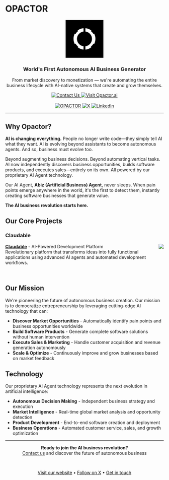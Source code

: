 # OPACTOR

<div align="center">
  <img src="./logo.png" alt="Opactor Logo" height="120">
  
  <h3>World's First Autonomous AI Business Generator</h3>
  <p>From market discovery to monetization — we're automating the entire business lifecycle with AI-native systems that create and grow themselves.</p>
  
  <a href="mailto:contact@opactor.com">
    <img src="https://img.shields.io/badge/Contact_Us-4A90E2?style=for-the-badge" alt="Contact Us">
  </a>
  <a href="https://opactor.ai">
    <img src="https://img.shields.io/badge/Visit_Opactor.ai-FF6B35?style=for-the-badge" alt="Visit Opactor.ai">
  </a>
</div>

<br>

<div align="center">
  <a href="https://opactor.com">
    <img src="https://img.shields.io/badge/OPACTOR-000000?style=for-the-badge" alt="OPACTOR">
  </a>
  <a href="https://x.com/opactor_ai">
    <img src="https://img.shields.io/badge/X-000000?style=for-the-badge&logo=x&logoColor=white" alt="X">
  </a>
  <a href="https://www.linkedin.com/company/opactor/">
    <img src="https://img.shields.io/badge/LinkedIn-0077B5?style=for-the-badge&logo=linkedin&logoColor=white" alt="LinkedIn">
  </a>
</div>

---

## Why Opactor?

**AI is changing everything.** People no longer write code—they simply tell AI what they want. AI is evolving beyond assistants to become autonomous agents. And so, business must evolve too.

Beyond augmenting business decisions. Beyond automating vertical tasks. AI now independently discovers business opportunities, builds software products, and executes sales—entirely on its own. All powered by our proprietary AI Agent technology.

Our AI Agent, **Abiz (Artificial Business) Agent**, never sleeps. When pain points emerge anywhere in the world, it's the first to detect them, instantly creating software businesses that generate value.

**The AI business revolution starts here.**

## Our Core Projects

### Claudable
<a href="https://github.com/opactorai/Claudable">
  <img align="right" src="https://github-readme-stats.vercel.app/api/pin/?username=opactorai&repo=Claudable&theme=light" />
</a>

**[Claudable](https://github.com/opactorai/clovable)** - AI-Powered Development Platform  
Revolutionary platform that transforms ideas into fully functional applications using advanced AI agents and automated development workflows.

<br clear="right"/>

## Our Mission

We're pioneering the future of autonomous business creation. Our mission is to democratize entrepreneurship by leveraging cutting-edge AI technology that can:

- **Discover Market Opportunities** - Automatically identify pain points and business opportunities worldwide
- **Build Software Products** - Generate complete software solutions without human intervention
- **Execute Sales & Marketing** - Handle customer acquisition and revenue generation autonomously
- **Scale & Optimize** - Continuously improve and grow businesses based on market feedback

## Technology

Our proprietary AI Agent technology represents the next evolution in artificial intelligence:

- **Autonomous Decision Making** - Independent business strategy and execution
- **Market Intelligence** - Real-time global market analysis and opportunity detection
- **Product Development** - End-to-end software creation and deployment
- **Business Operations** - Automated customer service, sales, and growth optimization

---

<div align="center">
  <p>
    <strong>Ready to join the AI business revolution?</strong><br>
    <a href="mailto:contact@opactor.com">Contact us</a> and discover the future of autonomous business
  </p>
  
  <br>
  
  <a href="https://opactor.ai">Visit our website</a> • 
  <a href="https://x.com/opactor_ai">Follow on X</a> • 
  <a href="mailto:contact@opactor.com">Get in touch</a>
</div>
